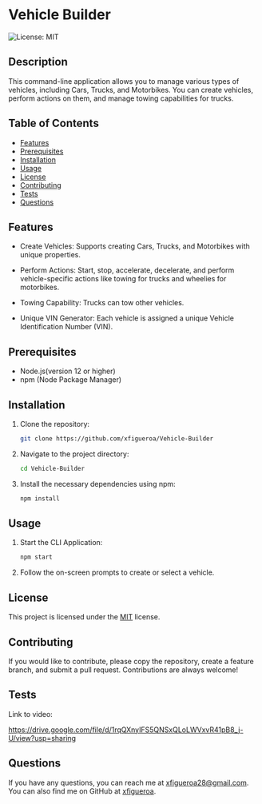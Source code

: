 # Vehicle Builder

![License: MIT](https://img.shields.io/badge/License-MIT-yellow.svg)

## Description

This command-line application allows you to manage various types of vehicles, including Cars, Trucks, and Motorbikes. You can create vehicles, perform actions on them, and manage towing capabilities for trucks.

## Table of Contents
- [Features](#features)
- [Prerequisites](#prerequisites)
- [Installation](#installation)
- [Usage](#usage)
- [License](#license)
- [Contributing](#contributing)
- [Tests](#tests)
- [Questions](#questions)

## Features

- Create Vehicles: Supports creating Cars, Trucks, and Motorbikes with unique properties.

- Perform Actions: Start, stop, accelerate, decelerate, and perform vehicle-specific actions like towing for trucks and wheelies for motorbikes.

- Towing Capability: Trucks can tow other vehicles.

- Unique VIN Generator: Each vehicle is assigned a unique Vehicle Identification Number (VIN).

## Prerequisites

- Node.js(version 12 or higher)
- npm (Node Package Manager)

## Installation

1. Clone the repository:
    ```bash
    git clone https://github.com/xfigueroa/Vehicle-Builder

2. Navigate to the project directory:
    ```bash
    cd Vehicle-Builder   

3. Install the necessary dependencies using npm:
    ```bash
    npm install

## Usage

1. Start the CLI Application:
    ```bash
    npm start
2. Follow the on-screen prompts to create or select a vehicle.

## License

This project is licensed under the [MIT](https://opensource.org/licenses/MIT) license.


## Contributing

If you would like to contribute, please copy the repository, create a feature branch, and submit a pull request. Contributions are always welcome!

## Tests

Link to video:

https://drive.google.com/file/d/1rqQXnyIFS5QNSxQLoLWVxvR41pB8_j-U/view?usp=sharing

## Questions
If you have any questions, you can reach me at [xfigueroa28@gmail.com](mailto:xfigueroa28@gmail.com).
You can also find me on GitHub at [xfigueroa](https://github.com/xfigueroa).

